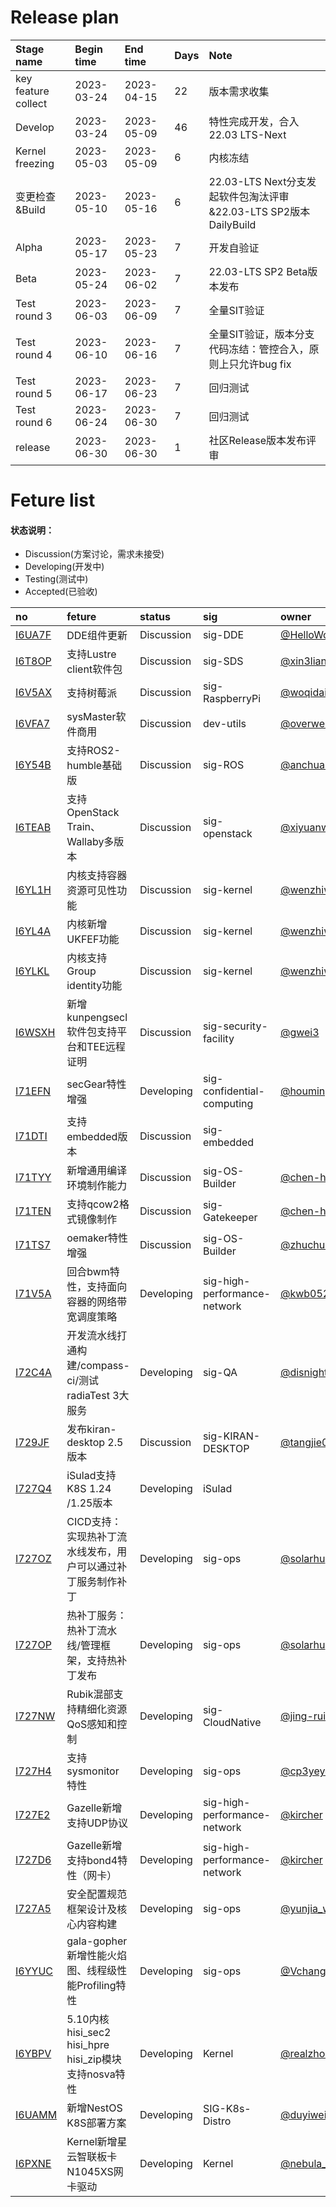 # Release plan
|Stage name|Begin time|End time|Days|Note|
|:----------|:---------|:-------|:---------|:-------|
|key feature collect|2023-03-24|2023-04-15|22|版本需求收集|
|Develop|2023-03-24|2023-05-09|46|特性完成开发，合入22.03 LTS-Next|
|Kernel freezing|2023-05-03|2023-05-09|6|内核冻结|
|变更检查&Build|2023-05-10|2023-05-16|6|22.03-LTS Next分支发起软件包淘汰评审&22.03-LTS SP2版本DailyBuild|
|Alpha|2023-05-17|2023-05-23|7|开发自验证|
|Beta|2023-05-24|2023-06-02|7|22.03-LTS SP2 Beta版本发布|
|Test round 3|2023-06-03|2023-06-09|7|全量SIT验证|
|Test round 4|2023-06-10|2023-06-16|7|全量SIT验证，版本分支代码冻结：管控合入，原则上只允许bug fix|
|Test round 5|2023-06-17|2023-06-23|7|回归测试|
|Test round 6|2023-06-24|2023-06-30|7|回归测试|
|release|2023-06-30|2023-06-30|1|社区Release版本发布评审|

# Feture list
#### 状态说明：
- Discussion(方案讨论，需求未接受)
- Developing(开发中)
- Testing(测试中)
- Accepted(已验收)

|no|feture|status|sig|owner|
|:----|:---|:---|:--|:----|
|[I6UA7F](https://gitee.com/openeuler/release-management/issues/I6UA7F)|DDE组件更新|Discussion|sig-DDE|[@HelloWorld_lvcongqing](https://gitee.com/HelloWorld_lvcongqing/)|
| [I6T8OP](https://gitee.com/openeuler/release-management/issues/I6T8OP) | 支持Lustre client软件包 | Discussion | sig-SDS | [@xin3liang](https://gitee.com/xin3liang) |
|[I6V5AX](https://gitee.com/openeuler/release-management/issues/I6V5AX)|支持树莓派|Discussion|sig-RaspberryPi|[@woqidaideshi](https://gitee.com/woqidaideshi/)|
|[I6VFA7](https://gitee.com/openeuler/release-management/issues/I6VFA7)|sysMaster软件商用|Discussion|dev-utils|[@overweight](https://gitee.com/overweight/)|
|[I6Y54B](https://gitee.com/openeuler/release-management/issues/I6Y54B)|支持ROS2-humble基础版|Discussion|sig-ROS|[@anchuanxu](https://gitee.com/anchuanxu/)|
|[I6TEAB](https://gitee.com/openeuler/release-management/issues/I6TEAB)|支持OpenStack Train、Wallaby多版本|Discussion|sig-openstack|[@xiyuanwang](https://gitee.com/xiyuanwang/)|
|[I6YL1H](https://gitee.com/openeuler/release-management/issues/I6YL1H)|内核支持容器资源可见性功能|Discussion|sig-kernel|[@wenzhiwei11](https://gitee.com/wenzhiwei11/)|
|[I6YL4A](https://gitee.com/openeuler/release-management/issues/I6YL4A)|内核新增UKFEF功能|Discussion|sig-kernel|[@wenzhiwei11](https://gitee.com/wenzhiwei11/)|
|[I6YLKL](https://gitee.com/openeuler/release-management/issues/I6YLKL)|内核支持Group identity功能|Discussion|sig-kernel|[@wenzhiwei11](https://gitee.com/wenzhiwei11/)|
|[I6WSXH](https://gitee.com/openeuler/release-management/issues/I6WSXH)|新增kunpengsecl软件包支持平台和TEE远程证明|Discussion|sig-security-facility|[@gwei3](https://gitee.com/gwei3/)|
|[I71EFN](https://gitee.com/openeuler/release-management/issues/I71EFN)|secGear特性增强|Developing|sig-confidential-computing|[@houmingyong](https://gitee.com/houmingyong/)|
|[I71DTI](https://gitee.com/openeuler/release-management/issues/I71DTI)|支持embedded版本|Discussion|sig-embedded||
|[I71TYY](https://gitee.com/openeuler/release-management/issues/I71TYY)|新增通用编译环境制作能力|Discussion|sig-OS-Builder|[@chen-huihan](https://gitee.com/chen-huihan/)|
|[I71TEN](https://gitee.com/openeuler/release-management/issues/I71TEN)|支持qcow2格式镜像制作|Discussion|sig-Gatekeeper|[@chen-huihan](https://gitee.com/chen-huihan/)|
|[I71TS7](https://gitee.com/openeuler/release-management/issues/I71TS7)|oemaker特性增强|Discussion|sig-OS-Builder|[@zhuchunyi](https://gitee.com/zhuchunyi/)|
|[I71V5A](https://gitee.com/openeuler/release-management/issues/I71V5A)|回合bwm特性，支持面向容器的网络带宽调度策略|Developing|sig-high-performance-network|[@kwb0523](https://gitee.com/kwb0523/)|
|[I72C4A](https://gitee.com/openeuler/release-management/issues/I72C4A)|开发流水线打通构建/compass-ci/测试radiaTest 3大服务|Developing|sig-QA|[@disnight](https://gitee.com/disnight/)|
|[I729JF](https://gitee.com/openeuler/release-management/issues/I729JF)|发布kiran-desktop 2.5版本|Discussion|sig-KIRAN-DESKTOP|[@tangjie02](https://gitee.com/tangjie02/)|
|[I727Q4](https://gitee.com/openeuler/release-management/issues/I727Q4)|iSulad支持K8S 1.24 /1.25版本|Developing|iSulad||
|[I727OZ](https://gitee.com/openeuler/release-management/issues/I727OZ)|CICD支持：实现热补丁流水线发布，用户可以通过补丁服务制作补丁|Developing|sig-ops|[@solarhu](https://gitee.com/solarhu/)|
|[I727OP](https://gitee.com/openeuler/release-management/issues/I727OP)|热补丁服务：热补丁流水线/管理框架，支持热补丁发布|Developing|sig-ops|[@solarhu](https://gitee.com/solarhu/)|
|[I727NW](https://gitee.com/openeuler/release-management/issues/I727NW)|Rubik混部支持精细化资源QoS感知和控制|Developing|sig-CloudNative|[@jing-rui](https://gitee.com/jing-rui/)|
|[I727H4](https://gitee.com/openeuler/release-management/issues/I727H4)|支持 sysmonitor 特性|Developing|sig-ops|[@cp3yeye](https://gitee.com/cp3yeye/)|
|[I727E2](https://gitee.com/openeuler/release-management/issues/I727E2)|Gazelle新增支持UDP协议|Developing|sig-high-performance-network|[@kircher](https://gitee.com/kircher/)|
|[I727D6](https://gitee.com/openeuler/release-management/issues/I727D6)|Gazelle新增支持bond4特性（网卡）|Developing|sig-high-performance-network|[@kircher](https://gitee.com/kircher/)|
|[I727A5](https://gitee.com/openeuler/release-management/issues/I727A5)|安全配置规范框架设计及核心内容构建|Developing|sig-ops|[@yunjia_w](https://gitee.com/yunjia_w/)|
|[I6YYUC](https://gitee.com/openeuler/release-management/issues/I6YYUC)|gala-gopher新增性能火焰图、线程级性能Profiling特性|Developing|sig-ops|[@Vchanger](https://gitee.com/Vchanger/)|
|[I6YBPV](https://gitee.com/openeuler/release-management/issues/I6YBPV)|5.10内核hisi_sec2 hisi_hpre hisi_zip模块支持nosva特性|Developing|Kernel|[@realzhongkeyi](https://gitee.com/realzhongkeyi/)|
|[I6UAMM](https://gitee.com/openeuler/release-management/issues/I6UAMM)|新增NestOS K8S部署方案|Developing|SIG-K8s-Distro|[@duyiwei7w](https://gitee.com/duyiwei7w/)|
|[I6PXNE](https://gitee.com/openeuler/release-management/issues/I6PXNE)|Kernel新增星云智联板卡N1045XS网卡驱动|Developing|Kernel|[@nebula_matrix](https://gitee.com/nebula_matrix/)|
